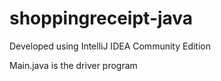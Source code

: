 # shoppingreceipt-java

Developed using IntelliJ IDEA Community Edition

Main.java is the driver program
